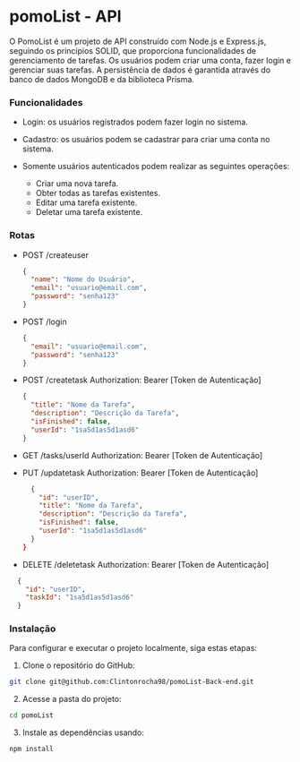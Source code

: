 # pomoList - API

O PomoList é um projeto de API construído com Node.js e Express.js, seguindo os princípios SOLID, que proporciona funcionalidades de gerenciamento de tarefas. Os usuários podem criar uma conta, fazer login e gerenciar suas tarefas. A persistência de dados é garantida através do banco de dados MongoDB e da biblioteca Prisma.

### Funcionalidades

- Login: os usuários registrados podem fazer login no sistema.

- Cadastro: os usuários podem se cadastrar para criar uma conta no sistema.

- Somente usuários autenticados podem realizar as seguintes operações:
  - Criar uma nova tarefa.
  - Obter todas as tarefas existentes.
  - Editar uma tarefa existente.
  - Deletar uma tarefa existente.

### Rotas

- POST /createuser
  ```json
  {
    "name": "Nome do Usuário",
    "email": "usuario@email.com",
    "password": "senha123"
  }
  ```
- POST /login
  ```json
  {
    "email": "usuario@email.com",
    "password": "senha123"
  }
  ```
- POST /createtask
  Authorization: Bearer [Token de Autenticação]

  ```json
  {
    "title": "Nome da Tarefa",
    "description": "Descrição da Tarefa",
    "isFinished": false,
    "userId": "1sa5d1as5d1asd6"
  }
  ```

- GET /tasks/userId
  Authorization: Bearer [Token de Autenticação]
  
- PUT /updatetask
  Authorization: Bearer [Token de Autenticação]
  ```json
    {
      "id": "userID",
      "title": "Nome da Tarefa",
      "description": "Descrição da Tarefa",
      "isFinished": false,
      "userId": "1sa5d1as5d1asd6"
    }
  }
  ```
- DELETE /deletetask
  Authorization: Bearer [Token de Autenticação]
```json
  {
    "id": "userID",
    "taskId": "1sa5d1as5d1asd6"
  }
```

### Instalação

Para configurar e executar o projeto localmente, siga estas etapas:

1. Clone o repositório do GitHub:

```bash
git clone git@github.com:Clintonrocha98/pomoList-Back-end.git
```

2. Acesse a pasta do projeto:

```bash
cd pomoList
```

3. Instale as dependências usando:

```bash
npm install
```
